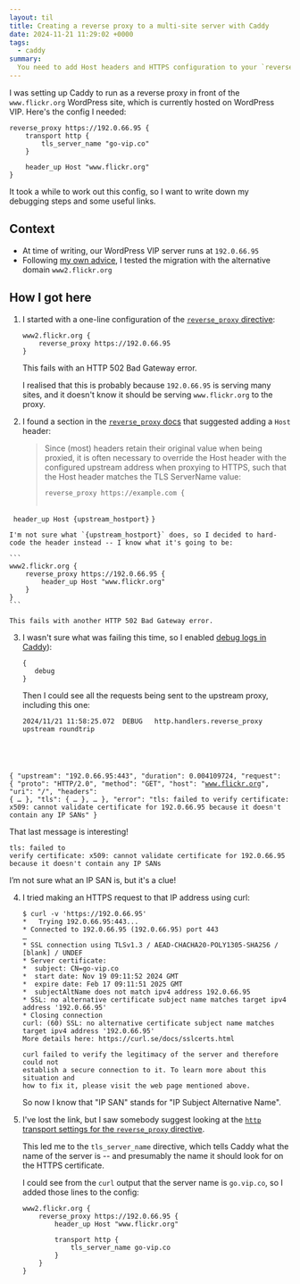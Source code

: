 ```yaml
---
layout: til
title: Creating a reverse proxy to a multi-site server with Caddy
date: 2024-11-21 11:29:02 +0000
tags:
  - caddy
summary:
  You need to add Host headers and HTTPS configuration to your `reverse_proxy` block.
---
```

I was setting up Caddy to run as a reverse proxy in front of the `www.flickr.org` WordPress site, which is currently hosted on WordPress VIP.
Here's the config I needed:

```
reverse_proxy https://192.0.66.95 {
    transport http {
        tls_server_name "go-vip.co"
    }

    header_up Host "www.flickr.org"
}
```

It took a while to work out this config, so I want to write down my debugging steps and some useful links.

## Context

*   At time of writing, our WordPress VIP server runs at `192.0.66.95`
*   Following [my own advice](/2024/netlify-to-caddy/#how-i-did-the-migration), I tested the migration with the alternative domain `www2.flickr.org`

## How I got here

1.  I started with a one-line configuration of the [`reverse_proxy` directive][reverse_proxy]:

    ```
    www2.flickr.org {
        reverse_proxy https://192.0.66.95
    }
    ```

    This fails with an HTTP 502 Bad Gateway error.

    I realised that this is probably because `192.0.66.95` is serving many sites, and it doesn't know it should be serving `www.flickr.org` to the proxy.

2.  I found a section in the [`reverse_proxy` docs][https_header] that suggested adding a `Host` header:

    > Since (most) headers retain their original value when being proxied, it is often necessary to override the Host header with the configured upstream address when proxying to HTTPS, such that the Host header matches the TLS ServerName value:
    >
    > <pre style="padding: 0; margin: 0; margin-bottom: 1em; border: none; background: none"><code>reverse_proxy https://example.com {</code>
<code>    header_up Host {upstream_hostport}</code>
<code>}</code></pre>

    I'm not sure what `{upstream_hostport}` does, so I decided to hard-code the header instead -- I know what it's going to be:

    ```
    www2.flickr.org {
        reverse_proxy https://192.0.66.95 {
            header_up Host "www.flickr.org"
        }
    }
    ```

    This fails with another HTTP 502 Bad Gateway error.

3.  I wasn't sure what was failing this time, so I enabled [debug logs in Caddy][debug]):

    ```
    {
       debug
    }
    ```

    Then I could see all the requests being sent to the upstream proxy, including this one:

    <pre><code>2024/11/21 11:58:25.072	DEBUG	http.handlers.reverse_proxy	upstream roundtrip
{
  "upstream": "192.0.66.95:443",
  "duration": 0.004109724,
  "request": {
        "proto": "HTTP/2.0",
        "method": "GET",
        "host": "www.flickr.org",
        "uri": "/",
        "headers": { … },
        "tls": { … },
        …
  },
  "error": "tls: failed to verify certificate: x509: cannot validate certificate for 192.0.66.95 because it doesn't contain any IP SANs"
}</code></pre><p>That last message is interesting!</p><pre style="white-space: normal;"><code>tls: failed to verify certificate: x509: cannot validate certificate for 192.0.66.95 because it doesn't contain any IP SANs</code></pre><p>I’m not sure what an IP SAN is, but it's a clue!

4.  I tried making an HTTPS request to that IP address using curl:

    ```console
    $ curl -v 'https://192.0.66.95'
    *   Trying 192.0.66.95:443...
    * Connected to 192.0.66.95 (192.0.66.95) port 443
    …
    * SSL connection using TLSv1.3 / AEAD-CHACHA20-POLY1305-SHA256 / [blank] / UNDEF
    * Server certificate:
    *  subject: CN=go-vip.co
    *  start date: Nov 19 09:11:52 2024 GMT
    *  expire date: Feb 17 09:11:51 2025 GMT
    *  subjectAltName does not match ipv4 address 192.0.66.95
    * SSL: no alternative certificate subject name matches target ipv4 address '192.0.66.95'
    * Closing connection
    curl: (60) SSL: no alternative certificate subject name matches target ipv4 address '192.0.66.95'
    More details here: https://curl.se/docs/sslcerts.html

    curl failed to verify the legitimacy of the server and therefore could not
    establish a secure connection to it. To learn more about this situation and
    how to fix it, please visit the web page mentioned above.
    ```

    So now I know that "IP SAN" stands for "IP Subject Alternative Name".

5.  I've lost the link, but I saw somebody suggest looking at the [`http` transport settings for the `reverse_proxy` directive][http_settings].

    This led me to the `tls_server_name` directive, which tells Caddy what the name of the server is -- and presumably the name it should look for on the HTTPS certificate.

    I could see from the `curl` output that the server name is `go.vip.co`, so I added those lines to the config:

    ```
    www2.flickr.org {
        reverse_proxy https://192.0.66.95 {
            header_up Host "www.flickr.org"

            transport http {
                tls_server_name go-vip.co
            }
        }
    }
    ```

[reverse_proxy]: https://caddyserver.com/docs/caddyfile/directives/reverse_proxy
[https_header]: https://caddyserver.com/docs/caddyfile/directives/reverse_proxy#https
[debug]: https://caddyserver.com/docs/caddyfile/options#debug
[http_settings]: https://caddyserver.com/docs/caddyfile/directives/reverse_proxy#the-http-transport
